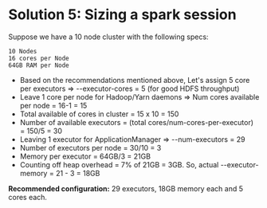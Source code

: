 # Solution 5: Sizing a spark session
Suppose we have a 10 node cluster with the following specs:
```
10 Nodes
16 cores per Node
64GB RAM per Node
```
- Based on the recommendations mentioned above, Let's assign 5 core per executors => --executor-cores = 5 (for good HDFS throughput)
- Leave 1 core per node for Hadoop/Yarn daemons => Num cores available per node = 16-1 = 15
- Total available of cores in cluster = 15 x 10 = 150
- Number of available executors = (total cores/num-cores-per-executor) = 150/5 = 30
- Leaving 1 executor for ApplicationManager => --num-executors = 29
- Number of executors per node = 30/10 = 3
- Memory per executor = 64GB/3 = 21GB
- Counting off heap overhead = 7% of 21GB = 3GB. So, actual --executor-memory = 21 - 3 = 18GB

**Recommended configuration:** 29 executors, 18GB memory each and 5 cores each.
